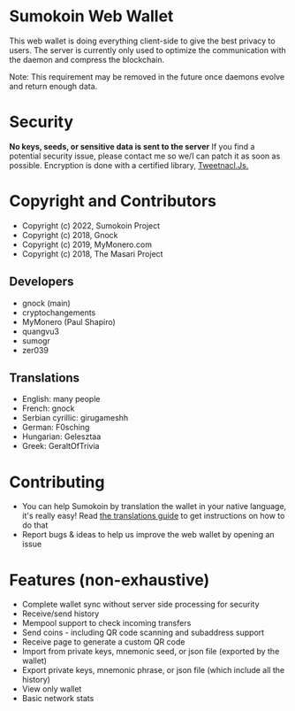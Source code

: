 # Sumokoin Web Wallet
This web wallet is doing everything client-side to give the best privacy to users.
The server is currently only used to optimize the communication with the daemon and compress the blockchain.

Note: This requirement may be removed in the future once daemons evolve and return enough data.

# Security
**No keys, seeds, or sensitive data is sent to the server**
If you find a potential security issue, please contact me so we/I can patch it as soon as possible.
Encryption is done with a certified library, [Tweetnacl.Js.](https://github.com/dchest/tweetnacl-js)

# Copyright and Contributors
- Copyright (c) 2022, Sumokoin Project
- Copyright (c) 2018, Gnock
- Copyright (c) 2019, MyMonero.com
- Copyright (c) 2018, The Masari Project

## Developers

- gnock (main)
- cryptochangements
- MyMonero (Paul Shapiro)
- quangvu3
- sumogr
- zer039

## Translations

- English: many people
- French: gnock
- Serbian cyrillic: girugameshh
- German: F0sching
- Hungarian: Gelesztaa
- Greek: GeraltOfTrivia

# Contributing
- You can help Sumokoin by translation the wallet in your native language, it's really easy!
Read [the translations guide](TRANSLATIONS.md) to get instructions on how to do that
- Report bugs & ideas to help us improve the web wallet by opening an issue

# Features (non-exhaustive)
- Complete wallet sync without server side processing for security
- Receive/send history
- Mempool support to check incoming transfers
- Send coins - including QR code scanning and subaddress support
- Receive page to generate a custom QR code
- Import from private keys, mnemonic seed, or json file (exported by the wallet)
- Export private keys, mnemonic phrase, or json file (which include all the history)
- View only wallet
- Basic network stats
